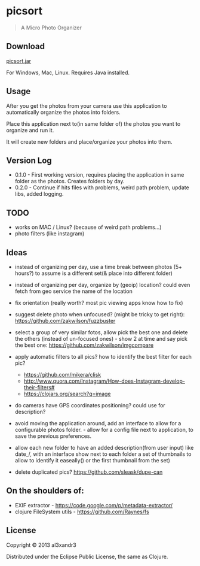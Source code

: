 
# picsort

> A Micro Photo Organizer

## Download

[picsort.jar](https://dl.dropboxusercontent.com/u/8118736/picsort/picsort.jar)

For Windows, Mac, Linux. Requires Java installed.

## Usage

After you get the photos from your camera use this application to automatically organize the photos into folders.

Place this application next to(in same folder of) the photos you want to organize and run it.

It will create new folders and place/organize your photos into them.

## Version Log

- 0.1.0 - First working version, requires placing the application in same folder as the photos. Creates folders by day.
- 0.2.0 - Continue if hits files with problems, weird path problem, update libs, added logging.

## TODO

  - works on MAC / Linux? (because of weird path problems...)
  - photo filters (like instagram)

## Ideas

  - instead of organizing per day, use a time break between photos (5+ hours?) to assume is a different set(& place into different folder)

  - instead of organizing per day, organize by (geoip) location? could even fetch from geo service the name of the location

  - fix orientation (really worth? most pic viewing apps know how to fix)

  - suggest delete photo when unfocused? (might be tricky to get right): https://github.com/zakwilson/fuzzbuster

  - select a group of very similar fotos, allow pick the best one and delete the others (instead of un-focused ones) - show 2 at time and say pick the best one: https://github.com/zakwilson/imgcompare

  - apply automatic filters to all pics? how to identify the best filter for each pic?
   	- https://github.com/mikera/clisk
  	- http://www.quora.com/Instagram/How-does-Instagram-develop-their-filters#
  	- https://clojars.org/search?q=image

  - do cameras have GPS coordinates positioning? could use for description?

  - avoid moving the application around, add an interface to allow for a configurable photos folder. - allow for a config file next to application, to save the previous preferences.

  - allow each new folder to have an added description(from user input) like date_<description>/, with an interface show next to each folder a set of thumbnails to allow to identify it easeally() or the first thumbnail from the set)

  - delete duplicated pics? https://github.com/sleask/dupe-can

## On the shoulders of:
- EXIF extractor - https://code.google.com/p/metadata-extractor/
- clojure FileSystem utils - https://github.com/Raynes/fs

## License

Copyright © 2013 al3xandr3

Distributed under the Eclipse Public License, the same as Clojure.
